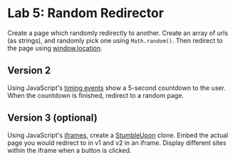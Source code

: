 

# Lab 5: Random Redirector

Create a page which randomly redirectly to another. Create an array of urls (as strings), and randomly pick one using `Math.random()`. Then redirect to the page using [window.location](https://developer.mozilla.org/en-US/docs/Web/API/Window/location).


## Version 2

Using JavaScript's [timing events](https://www.w3schools.com/js/js_timing.asp) show a 5-second countdown to the user. When the countdown is finished, redirect to a random page.

## Version 3 (optional)

Using JavaScript's [iframes](https://developer.mozilla.org/en-US/docs/Web/HTML/Element/iframe), create a [StumbleUpon](https://en.wikipedia.org/wiki/StumbleUpon) clone. Embed the actual page you would redirect to in v1 and v2 in an iframe. Display different sites within the iframe when a button is clicked.
